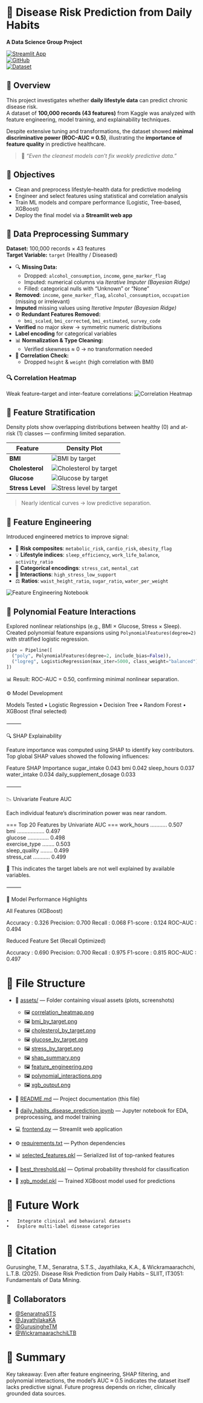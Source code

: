 # 🧠 Disease Risk Prediction from Daily Habits  
**A Data Science Group Project**

[![Streamlit App](https://img.shields.io/badge/🌐_Live_App-Link-blue?style=flat-square)](https://dailyhabitsdiseasepredictor-ifwfkpix8myuadevbeymnh.streamlit.app/)  
[![GitHub](https://img.shields.io/badge/📂_Repository-Link-green?style=flat-square)](https://github.com/Tiyani-source/daily_habits_disease_predictor.git)  
[![Dataset](https://img.shields.io/badge/📊_Kaggle_Dataset-Link-orange?style=flat-square)](https://www.kaggle.com/datasets/mahdimashayekhi/disease-risk-from-daily-habits)



## 📘 Overview
This project investigates whether **daily lifestyle data** can predict chronic disease risk.  
A dataset of **100,000 records (43 features)** from Kaggle was analyzed with feature engineering, model training, and explainability techniques.  

Despite extensive tuning and transformations, the dataset showed **minimal discriminative power (ROC–AUC ≈ 0.5)**, illustrating the **importance of feature quality** in predictive healthcare.

> 🧩 *“Even the cleanest models can’t fix weakly predictive data.”*



## 🎯 Objectives
- Clean and preprocess lifestyle–health data for predictive modeling  
- Engineer and select features using statistical and correlation analysis  
- Train ML models and compare performance (Logistic, Tree-based, XGBoost)  
- Deploy the final model via a **Streamlit web app**



## 🧹 Data Preprocessing Summary
**Dataset:** 100,000 records × 43 features  
**Target Variable:** `target` (Healthy / Diseased)

- 🔍 **Missing Data:**  
  - Dropped: `alcohol_consumption`, `income`, `gene_marker_flag`  
  - Imputed: numerical columns via *Iterative Imputer (Bayesian Ridge)*  
  - Filled: categorical nulls with “Unknown” or “None”
- **Removed**: `income`, `gene_marker_flag`, `alcohol_consumption`, `occupation` (missing or irrelevant)
- **Imputed** missing values using *Iterative Imputer (Bayesian Ridge)*  
- ⚙️ **Redundant Features Removed:**  
  - `bmi_scaled`, `bmi_corrected`, `bmi_estimated`, `survey_code`
- **Verified** no major skew → symmetric numeric distributions  
- **Label encoding** for categorical variables
- 📊 **Normalization & Type Cleaning:**  
  - Verified skewness ≈ 0 → no transformation needed  
- 🔁 **Correlation Check:**  
  - Dropped `height` & `weight` (high correlation with BMI)

### 🔍 Correlation Heatmap
Weak feature–target and inter-feature correlations:
![Correlation Heatmap](assets/correlation_heatmap.png)



## 🧩 Feature Stratification
Density plots show overlapping distributions between healthy (0) and at-risk (1) classes — confirming limited separation.

| Feature | Density Plot |
|----------|--------------|
| **BMI** | ![BMI by target](assets/bmi_by_target.png) |
| **Cholesterol** | ![Cholesterol by target](assets/cholesterol_by_target.png) |
| **Glucose** | ![Glucose by target](assets/glucose_by_target.png) |
| **Stress Level** | ![Stress level by target](assets/stress_by_target.png) |

> Nearly identical curves → low predictive separation.



## 🧮 Feature Engineering
Introduced engineered metrics to improve signal:

- 🧬 **Risk composites**: `metabolic_risk`, `cardio_risk`, `obesity_flag`  
- 💡 **Lifestyle indices**: `sleep_efficiency`, `work_life_balance`, `activity_ratio`  
- 💭 **Categorical encodings**: `stress_cat`, `mental_cat`  
- 🔗 **Interactions**: `high_stress_low_support`  
- ⚖️ **Ratios**: `waist_height_ratio`, `sugar_ratio`, `water_per_weight`

![Feature Engineering Notebook](assets/feature_engineering.png)



## 🧠 Polynomial Feature Interactions
Explored nonlinear relationships (e.g., BMI × Glucose, Stress × Sleep).  
Created polynomial feature expansions using `PolynomialFeatures(degree=2)` with stratified logistic regression.

```python
pipe = Pipeline([
  ("poly", PolynomialFeatures(degree=2, include_bias=False)),
  ("logreg", LogisticRegression(max_iter=5000, class_weight="balanced"))
])
```
📊 Result: ROC–AUC = 0.50, confirming minimal nonlinear separation.



⚙️ Model Development

Models Tested
	•	Logistic Regression
	•	Decision Tree
	•	Random Forest
	•	XGBoost (final selected)


⸻

🔍 SHAP Explainability

Feature importance was computed using SHAP to identify key contributors.
Top global SHAP values showed the following influences:

Feature	SHAP Importance
sugar_intake	0.043
bmi	0.042
sleep_hours	0.037
water_intake	0.034
daily_supplement_dosage	0.033


⸻

📉 Univariate Feature AUC

Each individual feature’s discrimination power was near random.

=== Top 20 Features by Univariate AUC ===
work_hours ........... 0.507  
bmi .................. 0.497  
glucose .............. 0.498  
exercise_type ........ 0.503  
sleep_quality ........ 0.499  
stress_cat ........... 0.499  

📎 This indicates the target labels are not well explained by available variables.

⸻

🧾 Model Performance Highlights

All Features (XGBoost)

Accuracy : 0.326
Precision: 0.700
Recall   : 0.068
F1-score : 0.124
ROC–AUC  : 0.494

Reduced Feature Set (Recall Optimized)

Accuracy : 0.690
Precision: 0.700
Recall   : 0.975
F1-score : 0.815
ROC–AUC  : 0.497




# 📂 File Structure

- 📁 [assets/](assets/) — Folder containing visual assets (plots, screenshots)
  - 🖼️ [correlation_heatmap.png](assets/correlation_heatmap.png)
  - 🖼️ [bmi_by_target.png](assets/bmi_by_target.png)
  - 🖼️ [cholesterol_by_target.png](assets/cholesterol_by_target.png)
  - 🖼️ [glucose_by_target.png](assets/glucose_by_target.png)
  - 🖼️ [stress_by_target.png](assets/stress_by_target.png)
  - 🖼️ [shap_summary.png](assets/shap_summary.png)
  - 🖼️ [feature_engineering.png](assets/feature_engineering.png)
  - 🖼️ [polynomial_interactions.png](assets/polynomial_interactions.png)
  - 🖼️ [xgb_output.png](assets/xgb_output.png)

- 📘 [README.md](README.md) — Project documentation (this file)
- 🧠 [daily_habits_disease_prediction.ipynb](daily_habits_disease_prediction.ipynb) — Jupyter notebook for EDA, preprocessing, and model training
- 💻 [frontend.py](frontend.py) — Streamlit web application
- ⚙️ [requirements.txt](requirements.txt) — Python dependencies
- 📊 [selected_features.pkl](selected_features.pkl) — Serialized list of top-ranked features
- 🎯 [best_threshold.pkl](best_threshold.pkl) — Optimal probability threshold for classification
- 🔮 [xgb_model.pkl](xgb_model.pkl) — Trained XGBoost model used for predictions


# 🔮 Future Work

	•	Integrate clinical and behavioral datasets
	•	Explore multi-label disease categories



# 🧾 Citation

Gurusinghe, T.M., Senaratna, S.T.S., Jayathilaka, K.A., & Wickramaarachchi, L.T.B. (2025). Disease Risk Prediction from Daily Habits – SLIIT, IT3051: Fundamentals of Data Mining.



## 👥 Collaborators

- [@SenaratnaSTS](https://github.com/ThushanSenaratnaDev)
- [@JayathilakaKA](https://github.com/Kasunianupama)
- [@GurusingheTM](https://github.com/Tiyani-source)
- [@WickramaarachchiLTB](https://github.com/LLWICK)




# 📘 Summary

Key takeaway:
Even after feature engineering, SHAP filtering, and polynomial interactions,
the model’s AUC ≈ 0.5 indicates the dataset itself lacks predictive signal.
Future progress depends on richer, clinically grounded data sources.
